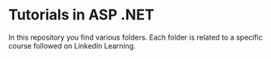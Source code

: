 # Tutorials in ASP .NET

In this repository you find various folders. Each folder is related to a specific course followed on Linkedin Learning.
